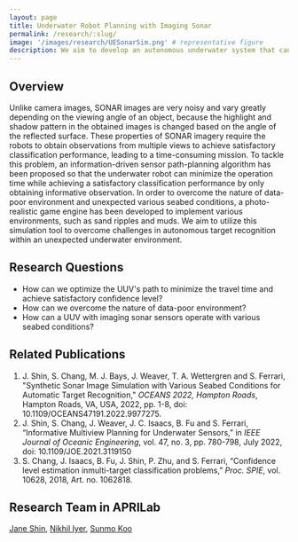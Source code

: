 ```yaml
---
layout: page
title: Underwater Robot Planning with Imaging Sonar
permalink: /research/:slug/
image: '/images/research/UESonarSim.png' # representative figure
description: We aim to develop an autonomous underwater system that can be aware of information and uncertainty.
---
```


## Overview <!-- Must include -->
Unlike camera images, SONAR images are very noisy and vary greatly depending on the viewing angle of an object, because the highlight and shadow pattern in the obtained images is changed based on the angle of the reflected surface. These properties of SONAR imagery require the robots to obtain observations from multiple views to achieve satisfactory classification performance, leading to a time-consuming mission. To tackle this problem, an information-driven sensor path-planning algorithm has been proposed so that the underwater robot can minimize the operation time while achieving a satisfactory classification performance by only obtaining informative observation. In order to overcome the nature of data-poor environment and unexpected various seabed conditions, a photo-realistic game engine has been developed to implement various environments, such as sand ripples and muds. We aim to utilize this simulation tool to overcome challenges in autonomous target recognition within an unexpected underwater environment.

## Research Questions <!-- Remove if not applicable -->
* How can we optimize the UUV's path to minimize the travel time and achieve satisfactory confidence level?
* How can we overcome the nature of data-poor environment?
* How can a UUV with imaging sonar sensors operate with various seabed conditions?

## Related Publications <!-- Remove if not applicable -->
1. J. Shin, S. Chang, M. J. Bays, J. Weaver, T. A. Wettergren and S. Ferrari, "Synthetic Sonar Image Simulation with Various Seabed Conditions for Automatic Target Recognition," *OCEANS 2022, Hampton Roads*, Hampton Roads, VA, USA, 2022, pp. 1-8, doi: 10.1109/OCEANS47191.2022.9977275.
1. J. Shin, S. Chang, J. Weaver, J. C. Isaacs, B. Fu and S. Ferrari, “Informative Multiview Planning for Underwater Sensors,” in *IEEE Journal of Oceanic Engineering*, vol. 47, no. 3, pp. 780-798, July 2022, doi: 10.1109/JOE.2021.3119150
1. S. Chang, J. Isaacs, B. Fu, J. Shin, P. Zhu, and S. Ferrari, “Confidence level estimation inmulti-target classification problems,” *Proc. SPIE*, vol. 10628, 2018, Art. no. 1062818.

## Research Team in APRILab
[Jane Shin](/people/jane), [Nikhil Iyer](/people/nikhil), [Sunmo Koo](people/sunmo)

<!-- ## Acknowledgement
This work is supported by XXX through grant XXX. I think I should put logos here as well. -->

<!-- Include below if you have additional resources to add (e.g. interview videos) -->
<!-- ***

## Additional Resources

### Youtube Embed
<p><iframe src="https://www.youtube.com/embed/2b2gJu-g3qE" loading="lazy" frameborder="0" allowfullscreen></iframe></p>

### Vimeo Embed

<p><iframe src="https://player.vimeo.com/video/148003889?h=d36b8b4cbb" loading="lazy" width="640" height="360" frameborder="0" allowfullscreen></iframe></p> -->